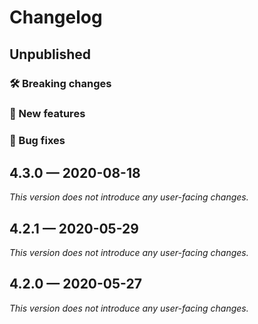 # Changelog

## Unpublished

### 🛠 Breaking changes

### 🎉 New features

### 🐛 Bug fixes

## 4.3.0 — 2020-08-18

_This version does not introduce any user-facing changes._

## 4.2.1 — 2020-05-29

*This version does not introduce any user-facing changes.*

## 4.2.0 — 2020-05-27

*This version does not introduce any user-facing changes.*
